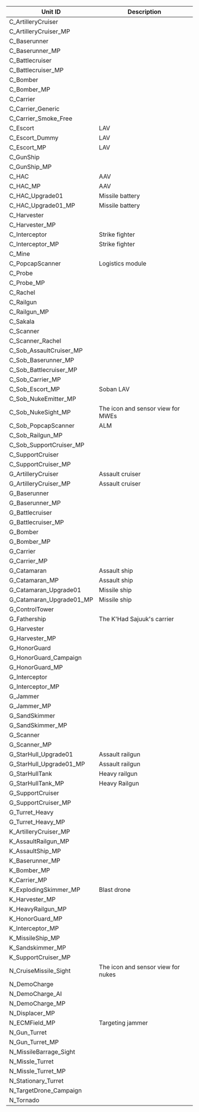 | Unit ID                  | Description
| ------------------------ | --------------------------
| C_ArtilleryCruiser       |
| C_ArtilleryCruiser_MP    |
| C_Baserunner             |
| C_Baserunner_MP          |
| C_Battlecruiser          |
| C_Battlecruiser_MP       |
| C_Bomber                 |
| C_Bomber_MP              |
| C_Carrier                |
| C_Carrier_Generic        |
| C_Carrier_Smoke_Free     |
| C_Escort                 | LAV
| C_Escort_Dummy           | LAV
| C_Escort_MP              | LAV
| C_GunShip                |
| C_GunShip_MP             |
| C_HAC                    | AAV
| C_HAC_MP                 | AAV
| C_HAC_Upgrade01          | Missile battery
| C_HAC_Upgrade01_MP       | Missile battery
| C_Harvester              |
| C_Harvester_MP           |
| C_Interceptor            | Strike fighter
| C_Interceptor_MP         | Strike fighter
| C_Mine                   |
| C_PopcapScanner          | Logistics module
| C_Probe                  |
| C_Probe_MP               |
| C_Rachel                 |
| C_Railgun                |
| C_Railgun_MP             |
| C_Sakala                 |
| C_Scanner                |
| C_Scanner_Rachel         |
| C_Sob_AssaultCruiser_MP  |
| C_Sob_Baserunner_MP      |
| C_Sob_Battlecruiser_MP   |
| C_Sob_Carrier_MP         |
| C_Sob_Escort_MP          | Soban LAV
| C_Sob_NukeEmitter_MP     |
| C_Sob_NukeSight_MP       | The icon and sensor view for MWEs
| C_Sob_PopcapScanner      | ALM
| C_Sob_Railgun_MP         |
| C_Sob_SupportCruiser_MP  |
| C_SupportCruiser         |
| C_SupportCruiser_MP      |
| G_ArtilleryCruiser       | Assault cruiser
| G_ArtilleryCruiser_MP    | Assault cruiser
| G_Baserunner             |
| G_Baserunner_MP          |
| G_Battlecruiser          |
| G_Battlecruiser_MP       |
| G_Bomber                 |
| G_Bomber_MP              |
| G_Carrier                |
| G_Carrier_MP             |
| G_Catamaran              | Assault ship
| G_Catamaran_MP           | Assault ship
| G_Catamaran_Upgrade01    | Missile ship
| G_Catamaran_Upgrade01_MP | Missile ship
| G_ControlTower           |
| G_Fathership             | The K'Had Sajuuk's carrier
| G_Harvester              |
| G_Harvester_MP           |
| G_HonorGuard             |
| G_HonorGuard_Campaign    |
| G_HonorGuard_MP          |
| G_Interceptor            |
| G_Interceptor_MP         |
| G_Jammer                 |
| G_Jammer_MP              |
| G_SandSkimmer            |
| G_SandSkimmer_MP         |
| G_Scanner                |
| G_Scanner_MP             |
| G_StarHull_Upgrade01     | Assault railgun
| G_StarHull_Upgrade01_MP  | Assault railgun
| G_StarHullTank           | Heavy railgun
| G_StarHullTank_MP        | Heavy Railgun
| G_SupportCruiser         |
| G_SupportCruiser_MP      |
| G_Turret_Heavy           |
| G_Turret_Heavy_MP        |
| K_ArtilleryCruiser_MP    |
| K_AssaultRailgun_MP      |
| K_AssaultShip_MP         |
| K_Baserunner_MP          |
| K_Bomber_MP              |
| K_Carrier_MP             |
| K_ExplodingSkimmer_MP    | Blast drone
| K_Harvester_MP           |
| K_HeavyRailgun_MP        |
| K_HonorGuard_MP          |
| K_Interceptor_MP         |
| K_MissileShip_MP         |
| K_Sandskimmer_MP         |
| K_SupportCruiser_MP      |
| N_CruiseMissile_Sight    | The icon and sensor view for nukes
| N_DemoCharge             |
| N_DemoCharge_AI          |
| N_DemoCharge_MP          |
| N_Displacer_MP           |
| N_ECMField_MP            | Targeting jammer
| N_Gun_Turret             |
| N_Gun_Turret_MP          |
| N_MissileBarrage_Sight   |
| N_Missle_Turret          |
| N_Missle_Turret_MP       |
| N_Stationary_Turret      |
| N_TargetDrone_Campaign   |
| N_Tornado                |
